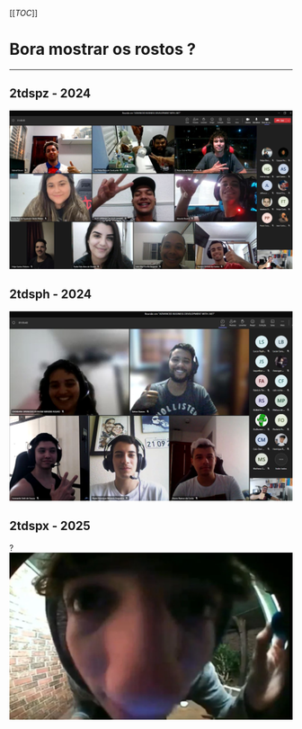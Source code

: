 [[_TOC_]]

# Bora mostrar os rostos ?
---

## 2tdspz - 2024
![alunos01.jpg](/.attachments/alunos01-ebbb698f-120f-4192-b848-331d34f08a5d.jpg)

## 2tdsph - 2024
![alunos02.jpg](/.attachments/alunos02-c1ec6a06-e2be-4707-873c-a477d725514d.jpg)

## 2tdspx - 2025
?
![image.png](/.attachments/image-78bc12e0-2e8f-45ab-a92b-8164066b2ad7.png)